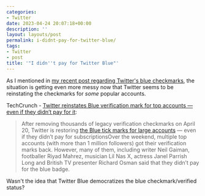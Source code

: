 ```yaml
---
categories:
- Twitter
date: 2023-04-24 20:07:18+00:00
description: ''
layout: layouts/post
permalink: i-didnt-pay-for-twitter-blue/
tags:
- Twitter
- post
title: '"I didn''t pay for Twitter Blue"'
---
```


As I mentioned in [my recent post regarding Twitter's blue checkmarks](https://chrishannah.me/blue-checkmarks/), the situation is getting even more messy now that Twitter seems to be reinstating the checkmarks for _some_ popular accounts.

TechCrunch - [Twitter reinstates Blue verification mark for top accounts — even if they didn’t pay for it](https://techcrunch.com/2023/04/24/twitter-reinstates-blue-verification-mark-for-top-accounts-even-if-they-didnt-pay-for-it/):

> After removing thousands of legacy verification checkmarks on April 20, Twitter is restoring [the Blue tick marks for large accounts](https://techcrunch.com/2023/04/20/twitters-legacy-blue-checkmark-era-is-officially-over/) — even if they didn’t pay for subscriptionsOver the weekend, multiple top accounts (with more than 1 million followers) got their verification marks back. However, many of them, including writer Neil Gaiman, footballer Riyad Mahrez, musician Lil Nas X, actress Janel Parrish Long and British TV presenter Richard Osman said that they didn’t pay for the blue badge.

Wasn't the idea that Twitter Blue democratizes the blue checkmark/verified status?